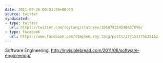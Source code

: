 ```yaml
---
date: 2011-08-26 00:03:08+00:00
source: twitter
syndicated:
- type: twitter
  url: https://twitter.com/roytang/statuses/106879314548637696/
- type: facebook
  url: https://www.facebook.com/stephen.roy.tang/posts/277153775635152
---
```


Software Engineering: http://invisiblebread.com/2011/08/software-engineering/